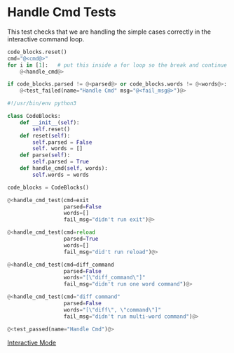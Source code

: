 # Handle Cmd Tests

This test checks that we are handling the simple cases correctly in the interactive command loop.

```python {name=handle_cmd_test}
code_blocks.reset()
cmd="@<cmd@>"
for i in [1]:   # put this inside a for loop so the break and continue commands are valid
    @<handle_cmd@>

if code_blocks.parsed != @<parsed@> or code_blocks.words != @<words@>:
    @<test_failed(name="Handle Cmd" msg="@<fail_msg@>")@>
```

```python {tangle=tests/handle_cmd.py}
#!/usr/bin/env python3

class CodeBlocks:
    def __init__(self):
        self.reset()
    def reset(self):
        self.parsed = False
        self. words = []
    def parse(self):
        self.parsed = True
    def handle_cmd(self, words):
        self.words = words

code_blocks = CodeBlocks()

@<handle_cmd_test(cmd=exit
                  parsed=False
                  words=[]
                  fail_msg="didn't run exit")@>

@<handle_cmd_test(cmd=reload
                  parsed=True
                  words=[]
                  fail_msg="did't run reload")@>

@<handle_cmd_test(cmd=diff_command
                  parsed=False
                  words="[\"diff_command\"]"
                  fail_msg="didn't run one word command")@>

@<handle_cmd_test(cmd="diff command"
                  parsed=False
                  words="[\"diff\", \"command\"]"
                  fail_msg="didn't run multi-word command")@>

@<test_passed(name="Handle Cmd")@>
```

[Interactive Mode](interactive_mode.o.md)
